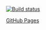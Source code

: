[![Build status](https://ci.appveyor.com/api/projects/status/p5rusv1pa0c7k7w0?svg=true)](https://ci.appveyor.com/project/ruslanraindrop/ahj10-1)

[GitHub Pages](https://ruslanraindrop.github.io/ahj10.1/)
